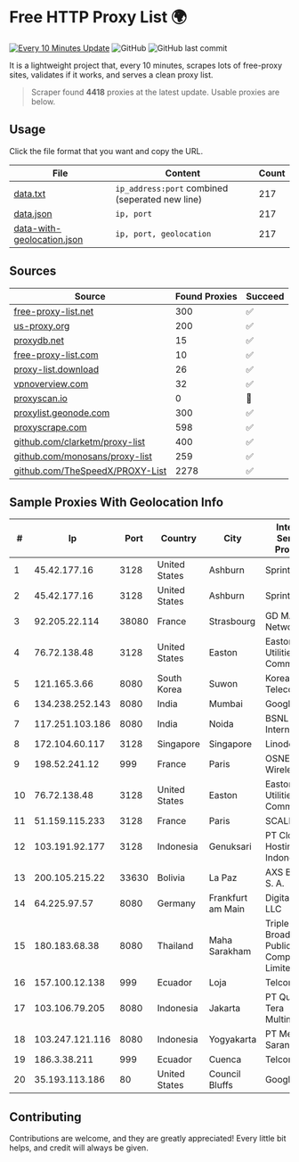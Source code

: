 
# Free HTTP Proxy List 🌍

[![Every 10 Minutes Update](https://github.com/mertguvencli/http-proxy-list/actions/workflows/main.yml/badge.svg?branch=main)](https://github.com/mertguvencli/http-proxy-list/actions/workflows/main.yml)
![GitHub](https://img.shields.io/github/license/mertguvencli/http-proxy-list)
![GitHub last commit](https://img.shields.io/github/last-commit/mertguvencli/http-proxy-list)

It is a lightweight project that, every 10 minutes, scrapes lots of free-proxy sites, validates if it works, and serves a clean proxy list.


> Scraper found **4418** proxies at the latest update. Usable proxies are below.

## Usage

Click the file format that you want and copy the URL.


|File|Content|Count|
|----|-------|-----|
|[data.txt](https://raw.githubusercontent.com/mertguvencli/http-proxy-list/main/proxy-list/data.txt)|`ip_address:port` combined (seperated new line)|217|
|[data.json](https://raw.githubusercontent.com/mertguvencli/http-proxy-list/main/proxy-list/data.json)|`ip, port`|217|
|[data-with-geolocation.json](https://raw.githubusercontent.com/mertguvencli/http-proxy-list/main/proxy-list/data-with-geolocation.json)|`ip, port, geolocation`|217|

## Sources

|Source|Found Proxies|Succeed|
|------|-------------|-------|
|[free-proxy-list.net](https://free-proxy-list.net)|300|✅|
|[us-proxy.org](https://www.us-proxy.org)|200|✅|
|[proxydb.net](http://proxydb.net)|15|✅|
|[free-proxy-list.com](https://free-proxy-list.com/?page=&port=&type%5B%5D=http&type%5B%5D=https&up_time=0&search=Search)|10|✅|
|[proxy-list.download](https://www.proxy-list.download/HTTP)|26|✅|
|[vpnoverview.com](https://vpnoverview.com/privacy/anonymous-browsing/free-proxy-servers)|32|✅|
|[proxyscan.io](https://www.proxyscan.io)|0|🚫|
|[proxylist.geonode.com](https://proxylist.geonode.com/api/proxy-list?limit=300&page=1&sort_by=lastChecked&sort_type=desc&protocols=http,https)|300|✅|
|[proxyscrape.com](https://api.proxyscrape.com/v2/?request=displayproxies&protocol=http&timeout=10000&country=all&ssl=all&anonymity=all)|598|✅|
|[github.com/clarketm/proxy-list](https://raw.githubusercontent.com/clarketm/proxy-list/master/proxy-list-raw.txt)|400|✅|
|[github.com/monosans/proxy-list](https://raw.githubusercontent.com/monosans/proxy-list/main/proxies/http.txt)|259|✅|
|[github.com/TheSpeedX/PROXY-List](https://raw.githubusercontent.com/TheSpeedX/PROXY-List/master/http.txt)|2278|✅|


## Sample Proxies With Geolocation Info

|#|Ip|Port|Country|City|Internet Service Provider|
|-|--|----|-------|----|-------------------------|
|1|45.42.177.16|3128|United States|Ashburn|Sprint|
|2|45.42.177.16|3128|United States|Ashburn|Sprint|
|3|92.205.22.114|38080|France|Strasbourg|GD MASS Network|
|4|76.72.138.48|3128|United States|Easton|Easton Utilities Commission|
|5|121.165.3.66|8080|South Korea|Suwon|Korea Telecom|
|6|134.238.252.143|8080|India|Mumbai|Google LLC|
|7|117.251.103.186|8080|India|Noida|BSNL Internet|
|8|172.104.60.117|3128|Singapore|Singapore|Linode, LLC|
|9|198.52.241.12|999|France|Paris|OSNET Wireless|
|10|76.72.138.48|3128|United States|Easton|Easton Utilities Commission|
|11|51.159.115.233|3128|France|Paris|SCALEWAY|
|12|103.191.92.177|3128|Indonesia|Genuksari|PT Cloud Hosting Indonesia|
|13|200.105.215.22|33630|Bolivia|La Paz|AXS Bolivia S. A.|
|14|64.225.97.57|8080|Germany|Frankfurt am Main|DigitalOcean, LLC|
|15|180.183.68.38|8080|Thailand|Maha Sarakham|Triple T Broadband Public Company Limited|
|16|157.100.12.138|999|Ecuador|Loja|Telconet S.A|
|17|103.106.79.205|8080|Indonesia|Jakarta|PT Quantum Tera Multimedia|
|18|103.247.121.116|8080|Indonesia|Yogyakarta|PT Media Sarana Data|
|19|186.3.38.211|999|Ecuador|Cuenca|Telconet S.A|
|20|35.193.113.186|80|United States|Council Bluffs|Google LLC|



## Contributing

Contributions are welcome, and they are greatly appreciated! Every
little bit helps, and credit will always be given.

